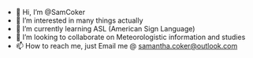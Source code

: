 - 👋 Hi, I’m @SamCoker
- 👀 I’m interested in many things actually
- 🌱 I’m currently learning ASL (American Sign Language)
- 💞️ I’m looking to collaborate on Meteorologistic information and studies
- 📫 How to reach me, just Email me @ samantha.coker@outlook.com

<!---
SamCoker/SamCoker is a ✨ special ✨ repository because its `README.md` (this file) appears on your GitHub profile.
You can click the Preview link to take a look at your changes.
--->
